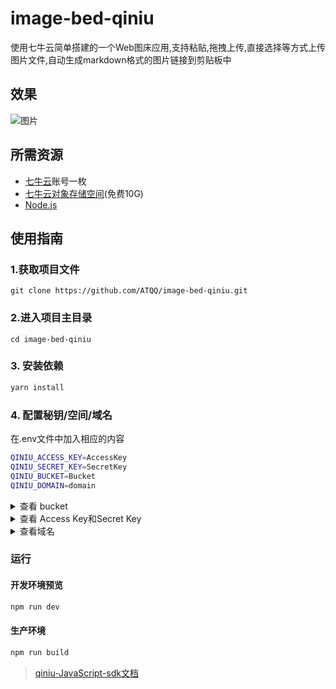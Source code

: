 # image-bed-qiniu

使用七牛云简单搭建的一个Web图床应用,支持粘贴,拖拽上传,直接选择等方式上传图片文件,自动生成markdown格式的图片链接到剪贴板中


## 效果
![图片](https://img.cdn.sugarat.top/mdImg/MTU3OTQwMDU4MjE0NA==579400582144)


## 所需资源
* [七牛云](https://portal.qiniu.com/)账号一枚
* [七牛云对象存储空间](https://portal.qiniu.com/bucket/create)(免费10G)
* [Node.js](http://nodejs.cn/) 

## 使用指南

### 1.获取项目文件
```npm
git clone https://github.com/ATQQ/image-bed-qiniu.git
```


### 2.进入项目主目录
```
cd image-bed-qiniu
```

### 3. 安装依赖
```sh
yarn install
```
### 4. 配置秘钥/空间/域名
在.env文件中加入相应的内容
```sh
QINIU_ACCESS_KEY=AccessKey
QINIU_SECRET_KEY=SecretKey
QINIU_BUCKET=Bucket
QINIU_DOMAIN=domain
```

<details>
<summary>查看 bucket</summary>
<img src="https://img.cdn.sugarat.top/mdImg/MTU3Nzc2MjM3NDI3Mw==577762374273">
</details> 

<details>
<summary>查看 Access Key和Secret Key</summary>
<img src="https://img.cdn.sugarat.top/mdImg/MTU3Nzc2MjUwMzA3Ng==577762503076">

<img src="https://img.cdn.sugarat.top/mdImg/MTU3Nzc2MjU5ODU4NQ==577762598585">
</details> 

<details>
<summary>查看域名</summary>

![图片](https://img.cdn.sugarat.top/mdImg/MTU3Nzc2Mzk0NTk4NA==577763945984)

</details> 

### 运行
#### 开发环境预览
```sh
npm run dev
```

#### 生产环境
```sh
npm run build
```

> [qiniu-JavaScript-sdk文档](https://developer.qiniu.com/kodo/sdk/1283/javascript)
